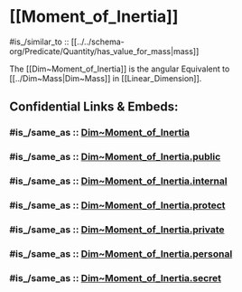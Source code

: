 
# [[Moment_of_Inertia]] 

#is_/similar_to :: [[../../schema-org/Predicate/Quantity/has_value_for_mass|mass]] 

The [[Dim~Moment_of_Inertia]] is the angular Equivalent to [[../Dim~Mass|Dim~Mass]] in [[Linear_Dimension]]. 


## Confidential Links & Embeds: 

### #is_/same_as :: [Dim~Moment_of_Inertia](/_Standards/Dimension/Angular_Dimension/Dim~Moment_of_Inertia.md) 

### #is_/same_as :: [Dim~Moment_of_Inertia.public](/_public/Dimension/Angular_Dimension/Dim~Moment_of_Inertia.public.md) 

### #is_/same_as :: [Dim~Moment_of_Inertia.internal](/_internal/Dimension/Angular_Dimension/Dim~Moment_of_Inertia.internal.md) 

### #is_/same_as :: [Dim~Moment_of_Inertia.protect](/_protect/Dimension/Angular_Dimension/Dim~Moment_of_Inertia.protect.md) 

### #is_/same_as :: [Dim~Moment_of_Inertia.private](/_private/Dimension/Angular_Dimension/Dim~Moment_of_Inertia.private.md) 

### #is_/same_as :: [Dim~Moment_of_Inertia.personal](/_personal/Dimension/Angular_Dimension/Dim~Moment_of_Inertia.personal.md) 

### #is_/same_as :: [Dim~Moment_of_Inertia.secret](/_secret/Dimension/Angular_Dimension/Dim~Moment_of_Inertia.secret.md)

